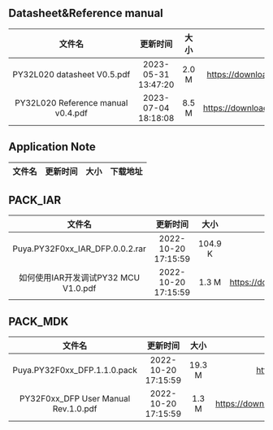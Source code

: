## Datasheet&Reference manual
| 文件名 | 更新时间 | 大小 | 下载地址 |
| :----: | :----: | :----: | :----: |
| PY32L020 datasheet V0.5.pdf | 2023-05-31 13:47:20 | 2.0 M | <https://download.py32.org/Datasheet%26Reference%20manual/PY32L020%C2%A0datasheet%C2%A0V0.5.pdf> |
| PY32L020 Reference manual v0.4.pdf | 2023-07-04 18:18:08 | 8.5 M | <https://download.py32.org/Datasheet%26Reference%20manual/PY32L020%20Reference%20manual%20v0.4.pdf> |
## Application Note
| 文件名 | 更新时间 | 大小 | 下载地址 |
| :----: | :----: | :----: | :----: |
## PACK_IAR
| 文件名 | 更新时间 | 大小 | 下载地址 |
| :----: | :----: | :----: | :----: |
| Puya.PY32F0xx_IAR_DFP.0.0.2.rar | 2022-10-20 17:15:59 | 104.9 K | <https://download.py32.org/PACK_IAR/Puya.PY32F0xx_IAR_DFP.0.0.2.rar> |
| 如何使用IAR开发调试PY32 MCU V1.0.pdf | 2022-10-20 17:15:59 | 1.3 M | <https://download.py32.org/PACK_IAR/%E5%A6%82%E4%BD%95%E4%BD%BF%E7%94%A8IAR%E5%BC%80%E5%8F%91%E8%B0%83%E8%AF%95PY32%20MCU%20V1.0.pdf> |
## PACK_MDK
| 文件名 | 更新时间 | 大小 | 下载地址 |
| :----: | :----: | :----: | :----: |
| Puya.PY32F0xx_DFP.1.1.0.pack | 2022-10-20 17:15:59 | 19.3 M | <https://download.py32.org/PACK_MDK/Puya.PY32F0xx_DFP.1.1.0.pack> |
| PY32F0xx_DFP User Manual Rev.1.0.pdf | 2022-10-20 17:15:59 | 1.3 M | <https://download.py32.org/PACK_MDK/PY32F0xx_DFP%20User%20Manual%20Rev.1.0.pdf> |
